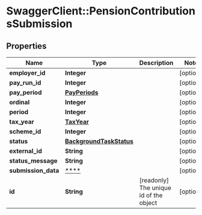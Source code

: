 # SwaggerClient::PensionContributionsSubmission

## Properties
Name | Type | Description | Notes
------------ | ------------- | ------------- | -------------
**employer_id** | **Integer** |  | [optional] 
**pay_run_id** | **Integer** |  | [optional] 
**pay_period** | [**PayPeriods**](PayPeriods.md) |  | [optional] 
**ordinal** | **Integer** |  | [optional] 
**period** | **Integer** |  | [optional] 
**tax_year** | [**TaxYear**](TaxYear.md) |  | [optional] 
**scheme_id** | **Integer** |  | [optional] 
**status** | [**BackgroundTaskStatus**](BackgroundTaskStatus.md) |  | [optional] 
**external_id** | **String** |  | [optional] 
**status_message** | **String** |  | [optional] 
**submission_data** | [****](.md) |  | [optional] 
**id** | **String** | [readonly] The unique id of the object | [optional] 

